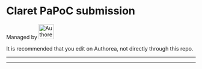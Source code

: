 # Claret PaPoC submission
Managed by <img src=https://www.authorea.com/assets/Authorea-navbar.png height=40px alt=Authorea />

It is recommended that you edit on Authorea, not directly through this repo.

---
---
